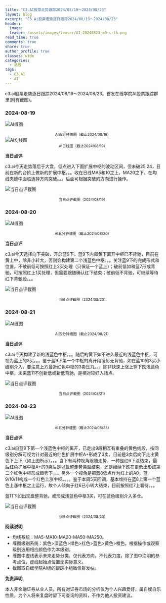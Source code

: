 ```yaml
---
title: "C3.AI股票走势跟踪2024/08/19～2024/08/23"
layout: blog
excerpt: "C3.Ai股票走势逐日跟踪2024/08/19～2024/08/23"
header:
  image: 
  teaser: /assets/images/teaser/AI-20240823-m5-c-th.png
read_time: true
comments: true
share: true
author_profile: true
classes: wide
categories:
  - 选股
tags:
  - C3.AI
  - AI
---
```


c3.ai股票走势逐日跟踪2024/08/19～2024/08/23。首发在缠学院AI股票跟踪群里(附有截图)。

### 2024-08-19

![AI缠图](/assets/images/2024b/AI-20240819-m5-c.png)
<small><center>AI五分钟缠图（截止2024/08/19）</center></small>
![AI均线图](/assets/images/2024b/AI-20240819-d-j.png)
<small><center>AI日线图（截止2024/08/19）</center></small>

**当日点评**

c3.ai今天走势落后于大盘，低点进入下面扩展中枢的波动区间，但未破25.24，目前在新的台阶上做新的扩展中枢。。。收在日线MA5和10之上，MA20之下。在均线夹缝中面临选择方向突破。。。后面可根据突破的方向进行操作。

![当日点评截图](/assets/images/2024b/AI-20240819-comments-1.png)
<small><center>当日点评截图（2024/08/19）</center></small>

### 2024-08-20

![AI缠图](/assets/images/2024b/AI-20240820-m5-c.png)
<small><center>AI五分钟缠图（截止2024/08/20）</center></small>

**当日点评**

c3.ai今天选择向下突破，开启蓝9下。蓝9下内部黄下离开中枢已不背驰，目前在黄上中，除非小转大，否则会构建第二个浅蓝色中枢。。。关注蓝9下的完成形式和位置，不破前低可按照红上2买处理（只保证一个蓝上）；破前低如和蓝7形成背驰，可按照红上1买处理，但需要跟随确认红下结束；破前低不背驰，可继续等待红下背驰段。。。

![当日点评截图](/assets/images/2024b/AI-20240820-comments-1.png)
<small><center>当日点评截图（2024/08/20）</center></small>

### 2024-08-21

![AI缠图](/assets/images/2024b/AI-20240821-m5-c.png)
<small><center>AI五分钟缠图（截止2024/08/21）</center></small>

**当日点评**

c3.ai今天构建了新的浅蓝色中枢。。。随后的黄下如不进入最近的浅蓝色中枢，可视为蓝上的3买。。。鉴于蓝9下第一个中枢的离开段凌厉无背驰，如在蓝10的3买小级别介入，要注意上方最近红色中枢的3卖压力。。。除非快速上涨上穿下跌浅蓝色中枢，未来蓝11不创新低或新低背驰，是相对较好入场点。

![当日点评截图](/assets/images/2024b/AI-20240821-comments-1.png)
<small><center>当日点评截图（2024/08/21）</center></small>

### 2024-08-23

![AI缠图](/assets/images/2024b/AI-20240823-m5-c.png)
<small><center>AI五分钟缠图（截止2024/08/23）</center></small>

**当日点评**

c3.ai自蓝9下第一个浅蓝色中枢的离开，已走出9段相互有重叠的黄色线段，按同级别分解可视为针对最近的红色扩展中枢A+形成了3卖，目前是3卖后向下走出黄色下上下（如上图所示）。。。当下有两种视角跟随走势，一种是红6下没结束，最后红色扩展中枢A+的3卖后是以盘整走势类型结束，还是继续下跌在更低出形成第二个红色中枢形成趋势下。。。另外一个视角是把蓝8低点作为红上的A0，蓝9/10/11构成一个红色上涨中枢。。。。鉴于本周5天回调，基本维持在蓝8上第一个蓝色上涨中枢之上运行，故个人倾向于红6已小转大结束，目前按照红7上看待。。。

蓝11下如出现盘整背驰，或形成浅蓝色中枢3买，可在蓝色级别介入多仓。

![当日点评截图](/assets/images/2024b/AI-20240823-comments-1.png)
<small><center>当日点评截图（2024/08/23）</center></small>

**阅读说明**

* 均线系统：MA5-MA10-MA20-MA50-MA250。
* 缠图级别系统：紫色>深蓝色>绿色>红色>蓝色>黄色>橙色。根据操作或观察级别选用相应颜色作为本级别。
* 缠图中虚线表示未来走势分类，仅代表方向，不代表力度，除了图中注明的参考点位，虚线起始点位置无实际意义。
* 截图取自缠学院AI标的跟踪小组微信群发帖。

**免责声明** 

本人非金融证券从业人员，所有对证券市场的分析仅为个人兴趣爱好，属自娱自乐性质，为个人将来复盘时留下可查询的资料，不作为他人投资建议。

